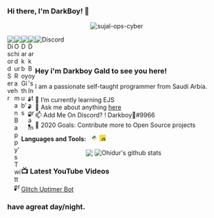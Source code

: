 ### Hi there, I'm DarkBoy! 👋
<p align="center"> <img src="https://komarev.com/ghpvc/?username=darkboy-js-ops-cyber" alt="sujal-ops-cyber" /> </p>

<a href="https://discord.gg/YsFTYxU">
  <img align="left" alt="Discord Server" width="16px" src="https://cdn.jsdelivr.net/npm/simple-icons@v3/icons/discord.svg" />
</a>
<a href="https://twitter.com/darkboy">
  <img align="left" alt="Ohidur Rahman Bappy's Twitter" width="16px" src="https://cdn.jsdelivr.net/npm/simple-icons@v3/icons/twitter.svg" />
</a>
 <a href="https://github.com/Darkboy-js">
  <img align="left" alt="Darkboy Github's" width="16px" src="https://cdn.jsdelivr.net/npm/simple-icons@v3/icons/github.svg" />
</a>
<a href="https://instagram.com/darkboyh2/">
  <img align="left" alt="DarkBoy's Instagram" width="16px" src="https://cdn.jsdelivr.net/npm/simple-icons@v3/icons/instagram.svg" />
</a>






![Discord](https://discord.c99.nl/widget/theme-2/697279777974911077.png)

<br />

### Hey i'm Darkboy Gald to see you here! &nbsp;

I am a passionate self-taught programmer from Saudi Arbia.
 - 🌱 I’m currently learning EJS
- 💬 Ask me about anything [here](https://discord.gg/dev)
- 📫 Add Me On Discord? ! Darkboy🍭#9966
- 🥅 2020 Goals: Contribute more to Open Source projects

**Languages and Tools:** &nbsp;
<code><img height="15" src="https://raw.githubusercontent.com/github/explore/80688e429a7d4ef2fca1e82350fe8e3517d3494d/topics/python/python.png"></code>
 <code><img height="15" src="https://raw.githubusercontent.com/github/explore/80688e429a7d4ef2fca1e82350fe8e3517d3494d/topics/javascript/javascript.png"></code>
 

<p align="center">
  <img align="center" src="https://github-readme-stats.vercel.app/api/top-langs/?username=Darkboy-js&theme=radical&hide_langs_below=1&layout=compact" />
  <img align="center" src="https://github-readme-stats.vercel.app/api?username=Darkboy-js&show_icons=true&theme=radical&line_height=21" alt="Ohidur's github stats"/>
 
 
  
### 📺 Latest YouTube Videos
<!-- YOUTUBE:START -->
- [Glitch Uptimer Bot](https://www.youtube.com/watch?v=rFOW7ohkSNI&t=26s)
 <!-- YOUTUBE:END -->

### have agreat day/night.
